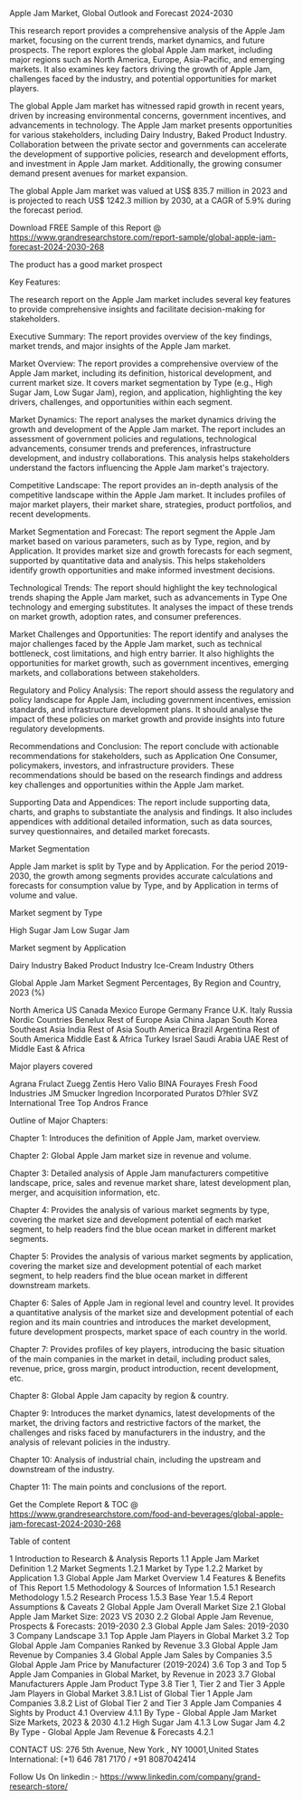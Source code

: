 Apple Jam Market, Global Outlook and Forecast 2024-2030

This research report provides a comprehensive analysis of the Apple Jam market, focusing on the current trends, market dynamics, and future prospects. The report explores the global Apple Jam market, including major regions such as North America, Europe, Asia-Pacific, and emerging markets. It also examines key factors driving the growth of Apple Jam, challenges faced by the industry, and potential opportunities for market players.

The global Apple Jam market has witnessed rapid growth in recent years, driven by increasing environmental concerns, government incentives, and advancements in technology. The Apple Jam market presents opportunities for various stakeholders, including Dairy Industry, Baked Product Industry. Collaboration between the private sector and governments can accelerate the development of supportive policies, research and development efforts, and investment in Apple Jam market. Additionally, the growing consumer demand present avenues for market expansion.

The global Apple Jam market was valued at US$ 835.7 million in 2023 and is projected to reach US$ 1242.3 million by 2030, at a CAGR of 5.9% during the forecast period.

Download FREE Sample of this Report @ https://www.grandresearchstore.com/report-sample/global-apple-jam-forecast-2024-2030-268


The product has a good market prospect

Key Features:

The research report on the Apple Jam market includes several key features to provide comprehensive insights and facilitate decision-making for stakeholders.

Executive Summary: The report provides overview of the key findings, market trends, and major insights of the Apple Jam market.

Market Overview: The report provides a comprehensive overview of the Apple Jam market, including its definition, historical development, and current market size. It covers market segmentation by Type (e.g., High Sugar Jam, Low Sugar Jam), region, and application, highlighting the key drivers, challenges, and opportunities within each segment.

Market Dynamics: The report analyses the market dynamics driving the growth and development of the Apple Jam market. The report includes an assessment of government policies and regulations, technological advancements, consumer trends and preferences, infrastructure development, and industry collaborations. This analysis helps stakeholders understand the factors influencing the Apple Jam market's trajectory.

Competitive Landscape: The report provides an in-depth analysis of the competitive landscape within the Apple Jam market. It includes profiles of major market players, their market share, strategies, product portfolios, and recent developments.

Market Segmentation and Forecast: The report segment the Apple Jam market based on various parameters, such as by Type, region, and by Application. It provides market size and growth forecasts for each segment, supported by quantitative data and analysis. This helps stakeholders identify growth opportunities and make informed investment decisions.

Technological Trends: The report should highlight the key technological trends shaping the Apple Jam market, such as advancements in Type One technology and emerging substitutes. It analyses the impact of these trends on market growth, adoption rates, and consumer preferences.

Market Challenges and Opportunities: The report identify and analyses the major challenges faced by the Apple Jam market, such as technical bottleneck, cost limitations, and high entry barrier. It also highlights the opportunities for market growth, such as government incentives, emerging markets, and collaborations between stakeholders.

Regulatory and Policy Analysis: The report should assess the regulatory and policy landscape for Apple Jam, including government incentives, emission standards, and infrastructure development plans. It should analyse the impact of these policies on market growth and provide insights into future regulatory developments.

Recommendations and Conclusion: The report conclude with actionable recommendations for stakeholders, such as Application One Consumer, policymakers, investors, and infrastructure providers. These recommendations should be based on the research findings and address key challenges and opportunities within the Apple Jam market.

Supporting Data and Appendices: The report include supporting data, charts, and graphs to substantiate the analysis and findings. It also includes appendices with additional detailed information, such as data sources, survey questionnaires, and detailed market forecasts.

Market Segmentation

Apple Jam market is split by Type and by Application. For the period 2019-2030, the growth among segments provides accurate calculations and forecasts for consumption value by Type, and by Application in terms of volume and value.

Market segment by Type



High Sugar Jam
Low Sugar Jam


Market segment by Application



Dairy Industry
Baked Product Industry
Ice-Cream Industry
Others


Global Apple Jam Market Segment Percentages, By Region and Country, 2023 (%)



North America
US
Canada
Mexico
Europe
Germany
France
U.K.
Italy
Russia
Nordic Countries
Benelux
Rest of Europe
Asia
China
Japan
South Korea
Southeast Asia
India
Rest of Asia
South America
Brazil
Argentina
Rest of South America
Middle East & Africa
Turkey
Israel
Saudi Arabia
UAE
Rest of Middle East & Africa


Major players covered



Agrana
Frulact
Zuegg
Zentis
Hero
Valio
BINA
Fourayes
Fresh Food Industries
JM Smucker
Ingredion Incorporated
Puratos
D?hler
SVZ International
Tree Top
Andros France


Outline of Major Chapters:

Chapter 1: Introduces the definition of Apple Jam, market overview.

Chapter 2: Global Apple Jam market size in revenue and volume.

Chapter 3: Detailed analysis of Apple Jam manufacturers competitive landscape, price, sales and revenue market share, latest development plan, merger, and acquisition information, etc.

Chapter 4: Provides the analysis of various market segments by type, covering the market size and development potential of each market segment, to help readers find the blue ocean market in different market segments.

Chapter 5: Provides the analysis of various market segments by application, covering the market size and development potential of each market segment, to help readers find the blue ocean market in different downstream markets.

Chapter 6: Sales of Apple Jam in regional level and country level. It provides a quantitative analysis of the market size and development potential of each region and its main countries and introduces the market development, future development prospects, market space of each country in the world.

Chapter 7: Provides profiles of key players, introducing the basic situation of the main companies in the market in detail, including product sales, revenue, price, gross margin, product introduction, recent development, etc.

Chapter 8: Global Apple Jam capacity by region & country.

Chapter 9: Introduces the market dynamics, latest developments of the market, the driving factors and restrictive factors of the market, the challenges and risks faced by manufacturers in the industry, and the analysis of relevant policies in the industry.

Chapter 10: Analysis of industrial chain, including the upstream and downstream of the industry.

Chapter 11: The main points and conclusions of the report.

Get the Complete Report & TOC @ https://www.grandresearchstore.com/food-and-beverages/global-apple-jam-forecast-2024-2030-268

Table of content

1 Introduction to Research & Analysis Reports
1.1 Apple Jam Market Definition
1.2 Market Segments
1.2.1 Market by Type
1.2.2 Market by Application
1.3 Global Apple Jam Market Overview
1.4 Features & Benefits of This Report
1.5 Methodology & Sources of Information
1.5.1 Research Methodology
1.5.2 Research Process
1.5.3 Base Year
1.5.4 Report Assumptions & Caveats
2 Global Apple Jam Overall Market Size
2.1 Global Apple Jam Market Size: 2023 VS 2030
2.2 Global Apple Jam Revenue, Prospects & Forecasts: 2019-2030
2.3 Global Apple Jam Sales: 2019-2030
3 Company Landscape
3.1 Top Apple Jam Players in Global Market
3.2 Top Global Apple Jam Companies Ranked by Revenue
3.3 Global Apple Jam Revenue by Companies
3.4 Global Apple Jam Sales by Companies
3.5 Global Apple Jam Price by Manufacturer (2019-2024)
3.6 Top 3 and Top 5 Apple Jam Companies in Global Market, by Revenue in 2023
3.7 Global Manufacturers Apple Jam Product Type
3.8 Tier 1, Tier 2 and Tier 3 Apple Jam Players in Global Market
3.8.1 List of Global Tier 1 Apple Jam Companies
3.8.2 List of Global Tier 2 and Tier 3 Apple Jam Companies
4 Sights by Product
4.1 Overview
4.1.1 By Type - Global Apple Jam Market Size Markets, 2023 & 2030
4.1.2 High Sugar Jam
4.1.3 Low Sugar Jam
4.2 By Type - Global Apple Jam Revenue & Forecasts
4.2.1

CONTACT US:
276 5th Avenue, New York , NY 10001,United States
International: (+1) 646 781 7170 / +91 8087042414

Follow Us On linkedin :- https://www.linkedin.com/company/grand-research-store/



